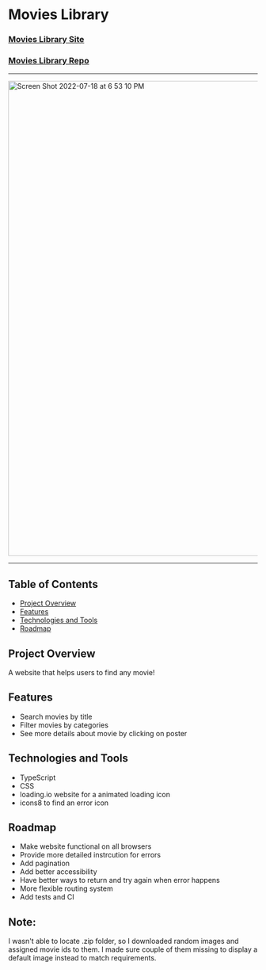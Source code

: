 # Movies Library

### [Movies Library Site](https://challenge-movies.vercel.app/movies)

### [Movies Library Repo](https://github.com/scripka/challenge-movies/)

---

<img width="959" alt="Screen Shot 2022-07-18 at 6 53 10 PM" src="https://user-images.githubusercontent.com/66269306/179640952-27d082e3-e21f-4802-8f80-19b355d79014.png">

---

## Table of Contents

- [Project Overview](#project-overview)
- [Features](#features)
- [Technologies and Tools](#technologies-and-tools)
- [Roadmap](#roadmap)

## Project Overview

A website that helps users to find any movie!

## Features

- Search movies by title
- Filter movies by categories
- See more details about movie by clicking on poster

## Technologies and Tools

- TypeScript
- CSS
- loading.io website for a animated loading icon
- icons8 to find an error icon

## Roadmap
- Make website functional on all browsers
- Provide more detailed instrcution for errors
- Add pagination
- Add better accessibility
- Have better ways to return and try again when error happens
- More flexible routing system
- Add tests and CI

## Note: 
I wasn't able to locate .zip folder, so I downloaded random images and assigned movie ids to them. I made sure couple of them missing to display a default image instead to match requirements.
